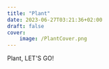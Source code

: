 ```yaml
---
title: "Plant"
date: 2023-06-27T03:21:36+02:00
draft: false
cover:
    image: /PlantCover.png
---
```

Plant, LET'S GO!
